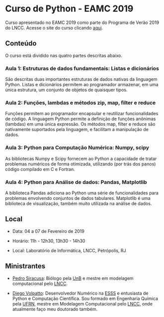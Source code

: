 # Curso de Python - EAMC 2019

Curso apresentado no EAMC 2019 como parte do Programa de Verão 2019 do LNCC.
Acesse o site do curso clicando [aqui](https://pedrosiracusa.com/curso_python_eamc/).

## Conteúdo

O curso está dividido nas quatro partes descritas abaixo.

### Aula 1: Estruturas de dados fundamentais: Listas e dicionários

São descritas duas importantes estruturas de dados nativas da linguagem Python. Listas e dicionários permitem ao 
programador armazenar, em uma única estrutura, um conjunto de objetos de quaisquer tipos.

### Aula 2: Funções, lambdas e métodos zip, map, filter e reduce

Funções permitem ao programador encapsular e reutilizar funcionalidades de código. A linguagem Python permite a 
definição de funções anônimas (lambdas) em uma única expressão. Os métodos map, filter e reduce são nativamente 
suportados pela linguagem, e facilitam a manipulação de dados.

### Aula 3: Python para Computação Numérica: Numpy, scipy

As bibliotecas Numpy e Scipy fornecem ao Python a capacidade de tratar problemas numéricos de forma otimizada, 
utilizando (por trás dos panos) código compilado em C e Fortran.

### Aula 4: Python para Análise de dados: Pandas, Matplotlib

A biblioteca Pandas adiciona ao Python uma série de funcionalidades para problemas envolvendo conjuntos de dados 
tabulares. Matplotlib é uma biblioteca de visualização, também muito utilizada na análise de dados.

## Local

* Data: 04 a 07 de Fevereiro de 2019

* Horário: 11h - 12h30, 13h30 - 14h30

* Local: Laboratório de Informática, LNCC, Petrópolis, RJ

## Ministrantes

* [Pedro Siracusa](https://pedrosiracusa.com/): Biólogo pela [UnB](http://www.unb.br/) e mestre em modelagem computacional pelo [LNCC](https://www.lncc.br/estrutura/default.php).

* [Diego Volpatto](https://github.com/volpatto): Desenvolvedor Numérico na [ESSS](https://www.esss.co/) e entusiasta de Python e Computação Científica. Sou formado em Engenharia Química pela [UFRN](https://www.ufrn.br/), mestre em Modelagem Computacional pelo [LNCC](https://www.lncc.br/estrutura/default.php), onde atualmente faço meu doutorado também.
